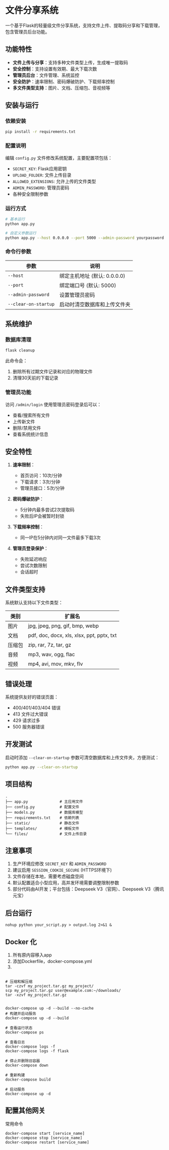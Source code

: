 # 文件分享系统

一个基于Flask的轻量级文件分享系统，支持文件上传、提取码分享和下载管理，包含管理员后台功能。

## 功能特性

- **文件上传与分享**：支持多种文件类型上传，生成唯一提取码
- **安全控制**：支持设置有效期、最大下载次数
- **管理员后台**：文件管理、系统监控
- **安全防护**：速率限制、密码爆破防护、下载频率控制
- **多文件类型支持**：图片、文档、压缩包、音视频等

## 安装与运行

### 依赖安装

```bash
pip install -r requirements.txt
```

### 配置说明

编辑 `config.py` 文件修改系统配置，主要配置项包括：

- `SECRET_KEY`: Flask应用密钥
- `UPLOAD_FOLDER`: 文件上传目录
- `ALLOWED_EXTENSIONS`: 允许上传的文件类型
- `ADMIN_PASSWORD`: 管理员密码
- 各种安全限制参数

### 运行方式

```bash
# 基本运行
python app.py

# 自定义参数运行
python app.py --host 0.0.0.0 --port 5000 --admin-password yourpassword --clear-on-startup
```

### 命令行参数

| 参数 | 说明 |
|------|------|
| `--host` | 绑定主机地址 (默认: 0.0.0.0) |
| `--port` | 绑定端口号 (默认: 5000) |
| `--admin-password` | 设置管理员密码 |
| `--clear-on-startup` | 启动时清空数据库和上传文件夹 |

## 系统维护

### 数据库清理

```bash
flask cleanup
```

此命令会：
1. 删除所有过期文件记录和对应的物理文件
2. 清理30天前的下载记录

### 管理员功能

访问 `/admin/login` 使用管理员密码登录后可以：

- 查看/搜索所有文件
- 上传新文件
- 删除/禁用文件
- 查看系统统计信息

## 安全特性

1. **速率限制**：
   - 首页访问：10次/分钟
   - 下载请求：3次/分钟
   - 管理员接口：5次/分钟

2. **密码爆破防护**：
   - 5分钟内最多尝试2次提取码
   - 失败后IP会被暂时封锁

3. **下载频率控制**：
   - 同一IP在5分钟内对同一文件最多下载3次

4. **管理员登录保护**：
   - 失败延迟响应
   - 尝试次数限制
   - 会话超时

## 文件类型支持

系统默认支持以下文件类型：

| 类别 | 扩展名 |
|------|------|
| 图片 | jpg, jpeg, png, gif, bmp, webp |
| 文档 | pdf, doc, docx, xls, xlsx, ppt, pptx, txt |
| 压缩包 | zip, rar, 7z, tar, gz |
| 音频 | mp3, wav, ogg, flac |
| 视频 | mp4, avi, mov, mkv, flv |

## 错误处理

系统提供友好的错误页面：

- 400/401/403/404 错误
- 413 文件过大错误
- 429 请求过多
- 500 服务器错误

## 开发测试

启动时添加 `--clear-on-startup` 参数可清空数据库和上传文件夹，方便测试：

```bash
python app.py --clear-on-startup
```

## 项目结构

```
.
├── app.py              # 主应用文件
├── config.py           # 配置文件
├── models.py           # 数据库模型
├── requirements.txt    # 依赖列表
├── static/             # 静态文件
├── templates/          # 模板文件
└── files/              # 文件上传目录
```

## 注意事项

1. 生产环境应修改 `SECRET_KEY` 和 `ADMIN_PASSWORD`
2. 建议启用 `SESSION_COOKIE_SECURE` (HTTPS环境下)
3. 文件存储在本地，需要考虑磁盘空间
4. 默认配置适合小型应用，高并发环境需要调整限制参数
5. 部分代码由AI开发；平台包括：Deepseek V3（官网）、Deepseek V3（腾讯元宝）

## 后台运行
```
nohup python your_script.py > output.log 2>&1 &
```


## Docker 化
1. 所有原内容移入app
2. 添加Dockerfile，docker-compose.yml
3. 
```

# 压缩和解压缩
tar -czvf my_project.tar.gz my_project/
scp my_project.tar.gz user@example.com:~/downloads/
tar -xzvf my_project.tar.gz


docker-compose up -d --build --no-cache
# 构建并启动服务
docker-compose up -d --build

# 查看运行状态
docker-compose ps

# 查看日志
docker-compose logs -f
docker-compose logs -f flask

# 停止并删除旧容器
docker-compose down

# 重新构建
docker-compose build

# 启动服务
docker-compose up -d
```

## 配置其他网关



常用命令
```
docker-compose start [service_name]
docker-compose stop [service_name]
docker-compose restart [service_name]
```
